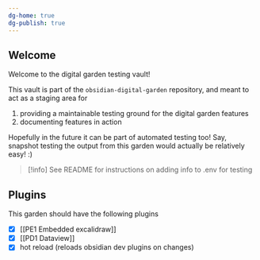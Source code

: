 ```yaml
---
dg-home: true
dg-publish: true
---
```

## Welcome

Welcome to the digital garden testing vault! 

This vault is part of the `obsidian-digital-garden` repository, and meant to act as a staging area for 

1. providing a maintainable testing ground for the digital garden features
2. documenting features in action 

Hopefully in the future it can be part of automated testing too! Say, snapshot testing the output from this garden would actually be relatively easy! :) 

> [!info] See README for instructions on adding info to .env for testing

## Plugins 

This garden should have the following plugins 

- [x] [[PE1 Embedded excalidraw]]
- [x] [[PD1 Dataview]]
- [x] hot reload (reloads obsidian dev plugins on changes)